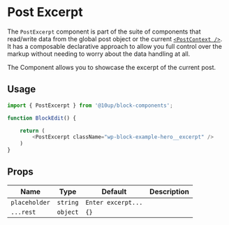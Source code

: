# Post Excerpt

The `PostExcerpt` component is part of the suite of components that read/write data from the global post object or the current [`<PostContext />`](../post-context/). It has a composable declarative approach to allow you full control over the markup without needing to worry about the data handling at all.

The Component allows you to showcase the excerpt of the current post.

## Usage

```js
import { PostExcerpt } from '@10up/block-components';

function BlockEdit() {

    return (
        <PostExcerpt className="wp-block-example-hero__excerpt" />
    )
}
```

## Props

| Name       | Type              | Default  |  Description                                                   |
| ---------- | ----------------- | -------- | -------------------------------------------------------------- |
| `placeholder` | `string` | `Enter excerpt...` |  |
| `...rest` | `object` | `{}` |  |
